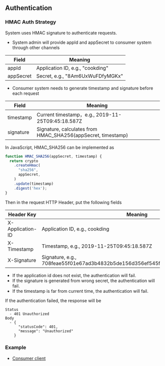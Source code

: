 ## Authentication

### HMAC Auth Strategy

System uses HMAC signature to authenticate requests.

* System admin will provide appId and appSecret to consumer system through other channels

| Field | Meaning |
| -- | -- |
| appId | Application ID, e.g., "cookding" |
| appSecret | Secret, e.g., "8Am6UxWuFDfyMGKx" |

* Consumer system needs to generate timestamp and signature before each request

| Field | Meaning |
| -- | -- |
| timestamp | Current timestamp，e.g., 2019-11-25T09:45:18.587Z |
| signature | Signature, calculates from HMAC_SHA256(appSecret, timestamp) |

In JavaScript, HMAC_SHA256 can be implemented as
```javascript
function HMAC_SHA256(appSecret, timestamp) {
  return crypto
    .createHmac(
      "sha256",
      appSecret,
    )
    .update(timestamp)
    .digest('hex');
}
```

Then in the request HTTP Header, put the following fields

| Header Key | Meaning |
| -- | -- |
| X-Application-ID | Application ID, e.g., cookding |
| X-Timestamp | Timestamp, e.g., 2019-11-25T09:45:18.587Z |
| X-Signature | Signature, e.g., 708feae55f01e67ad3b4832b5de156d356ef545f9446e859c6da59efcc7568cd |

* If the application id does not exist, the authentication will fail.
* If the signature is generated from wrong secret, the authentication will fail.
* If the timestamp is far from current time, the authentication will fail.

If the authentication failed, the response will be
```
Status
  - 401 Unauthorized
Body
  - {
      "statusCode": 401,
      "message": "Unauthorized"
    }
```

### Example

* [Consumer client](../../example/)
